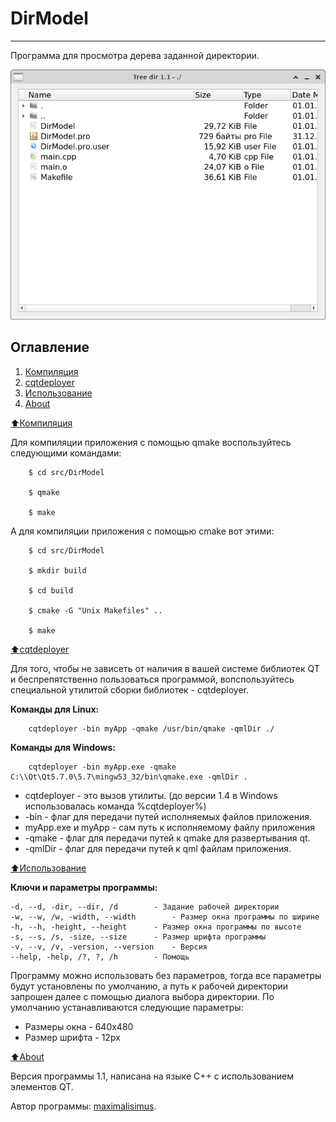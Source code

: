 # DirModel

****************************

Программа для просмотра дерева заданной директории.

<img src="https://raw.githubusercontent.com/maximalisimus/DirModel/main/image/DirModel-v.1.1-screenshot.png"  height="400">

## Оглавление

1. [Компиляция](#Компиляция)
2. [cqtdeployer](#cqtdeployer)
3. [Использование](#Использование)
4. [About](#About)

[:arrow_up:Компиляция](#Компиляция)

Для компиляции приложения с помощью qmake воспользуйтесь следующими командами:

```
	$ cd src/DirModel
	
	$ qmake
	
	$ make
```

А для компиляции приложения с помощью cmake вот этими:

```
	$ cd src/DirModel
	
	$ mkdir build
	
	$ cd build
	
	$ cmake -G "Unix Makefiles" ..
	
	$ make

```


[:arrow_up:cqtdeployer](#cqtdeployer)

Для того, чтобы не зависеть от наличия в вашей системе библиотек QT и беспрепятственно пользоваться программой, вопспользуйтесь специальной утилитой сборки библиотек - cqtdeployer.

**Команды для Linux:**

```
	cqtdeployer -bin myApp -qmake /usr/bin/qmake -qmlDir ./
```

**Команды для Windows:**

```
	cqtdeployer -bin myApp.exe -qmake C:\\Qt\Qt5.7.0\5.7\mingw53_32/bin\qmake.exe -qmlDir .
```

* cqtdeployer - это вызов утилиты. (до версии 1.4 в Windows использовалась команда %cqtdeployer%)
* -bin - флаг для передачи путей исполняемых файлов приложения.
* myApp.exe и myApp - сам путь к исполняемому файлу приложения
* -qmake - флаг для передачи путей к qmake для развертывания qt.
* -qmlDir - флаг для передачи путей к qml файлам приложения.

[:arrow_up:Использование](#Использование)

**Ключи и параметры программы:**
```
-d, --d, -dir, --dir, /d 		- Задание рабочей директории
-w, --w, /w, -width, --width 		- Размер окна программы по ширине
-h, --h, -height, --height 		- Размер окна программы по высоте
-s, --s, /s, -size, --size 		- Размер шрифта программы
-v, --v, /v, -version, --version 	- Версия
--help, -help, /?, ?, /h 		- Помощь
```

Программу можно использовать без параметров, тогда все параметры будут установлены по умолчанию, а путь к рабочей директории запрошен далее с помощью диалога выбора директории.
По умолчанию устанавливаются следующие параметры: 
* Размеры окна - 640x480
* Размер шрифта - 12px

[:arrow_up:About](#About)

Версия программы 1.1, написана на языке C++ с использованием элементов QT.

Автор программы: [maximalisimus](https://github.com/maximalisimus).
